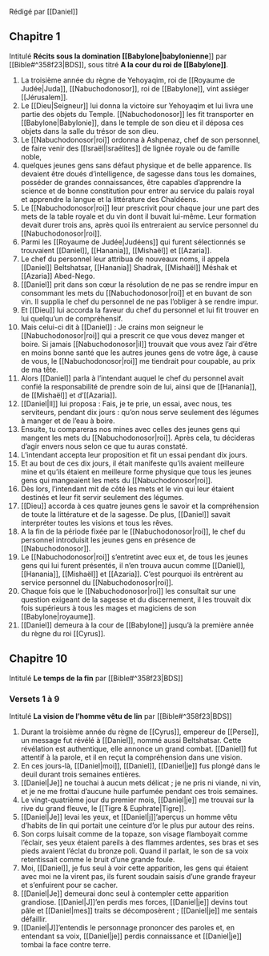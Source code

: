 Rédigé par [[Daniel]]
## Chapitre 1
Intitulé **Récits sous la domination [[Babylone|babylonienne**]] par [[Bible#^358f23|BDS]], sous titré **A la cour du roi de [[Babylone]]**.

1) La troisième année du règne de Yehoyaqim, roi de [[Royaume de Judée|Juda]], [[Nabuchodonosor]], roi de [[Babylone]], vint assiéger [[Jérusalem]].
2) Le [[Dieu|Seigneur]] lui donna la victoire sur Yehoyaqim et lui livra une partie des objets du Temple. [[Nabuchodonosor]] les fit transporter en [[Babylone|Babylonie]], dans le temple de son dieu et il déposa ces objets dans la salle du trésor de son dieu.
3) Le [[Nabuchodonosor|roi]] ordonna à Ashpenaz, chef de son personnel, de faire venir des [[Israël|Israélites]] de lignée royale ou de famille noble,
4) quelques jeunes gens sans défaut physique et de belle apparence. Ils devaient être doués d’intelligence, de sagesse dans tous les domaines, posséder de grandes connaissances, être capables d’apprendre la science et de bonne constitution pour entrer au service du palais royal et apprendre la langue et la littérature des Chaldéens.
5) Le [[Nabuchodonosor|roi]] leur prescrivit pour chaque jour une part des mets de la table royale et du vin dont il buvait lui-même. Leur formation devait durer trois ans, après quoi ils entreraient au service personnel du [[Nabuchodonosor|roi]].
6) Parmi les [[Royaume de Judée|Judéens]] qui furent sélectionnés se trouvaient [[Daniel]], [[Hanania]], [[Mishaël]] et [[Azaria]].
7) Le chef du personnel leur attribua de nouveaux noms, il appela [[Daniel]] Beltshatsar, [[Hanania]] Shadrak, [[Mishaël]] Méshak et [[Azaria]] Abed-Nego.
8) [[Daniel]] prit dans son cœur la résolution de ne pas se rendre impur en consommant les mets du [[Nabuchodonosor|roi]] et en buvant de son vin. Il supplia le chef du personnel de ne pas l’obliger à se rendre impur.
9) Et [[Dieu]] lui accorda la faveur du chef du personnel et lui fit trouver en lui quelqu’un de compréhensif.
10) Mais celui-ci dit à [[Daniel]] : Je crains mon seigneur le [[Nabuchodonosor|roi]] qui a prescrit ce que vous devez manger et boire. Si jamais [[Nabuchodonosor|il]] trouvait que vous avez l’air d’être en moins bonne santé que les autres jeunes gens de votre âge, à cause de vous, le [[Nabuchodonosor|roi]] me tiendrait pour coupable, au prix de ma tête.
11) Alors [[Daniel]] parla à l’intendant auquel le chef du personnel avait confié la responsabilité de prendre soin de lui, ainsi que de [[Hanania]], de [[Mishaël]] et d’[[Azaria]].
12) [[Daniel|Il]] lui proposa : Fais, je te prie, un essai, avec nous, tes serviteurs, pendant dix jours : qu’on nous serve seulement des légumes à manger et de l’eau à boire.
13) Ensuite, tu compareras nos mines avec celles des jeunes gens qui mangent les mets du [[Nabuchodonosor|roi]]. Après cela, tu décideras d’agir envers nous selon ce que tu auras constaté.
14) L’intendant accepta leur proposition et fit un essai pendant dix jours.
15) Et au bout de ces dix jours, il était manifeste qu’ils avaient meilleure mine et qu’ils étaient en meilleure forme physique que tous les jeunes gens qui mangeaient les mets du [[Nabuchodonosor|roi]].
16) Dès lors, l’intendant mit de côté les mets et le vin qui leur étaient destinés et leur fit servir seulement des légumes.
17) [[Dieu]] accorda à ces quatre jeunes gens le savoir et la compréhension de toute la littérature et de la sagesse. De plus, [[Daniel]] savait interpréter toutes les visions et tous les rêves.
18) A la fin de la période fixée par le [[Nabuchodonosor|roi]], le chef du personnel introduisit les jeunes gens en présence de [[Nabuchodonosor]].
19) Le [[Nabuchodonosor|roi]] s’entretint avec eux et, de tous les jeunes gens qui lui furent présentés, il n’en trouva aucun comme [[Daniel]], [[Hanania]], [[Mishaël]] et [[Azaria]]. C’est pourquoi ils entrèrent au service personnel du [[Nabuchodonosor|roi]].
20) Chaque fois que le [[Nabuchodonosor|roi]] les consultait sur une question exigeant de la sagesse et du discernement, il les trouvait dix fois supérieurs à tous les mages et magiciens de son [[Babylone|royaume]].
21) [[Daniel]] demeura à la cour de [[Babylone]] jusqu’à la première année du règne du roi [[Cyrus]].

## Chapitre 10
Intitulé **Le temps de la fin** par [[Bible#^358f23|BDS]]
### Versets 1 à 9
Intitulé **La vision de l’homme vêtu de lin** par [[Bible#^358f23|BDS]]

1) Durant la troisième année du règne de [[Cyrus]], empereur de [[Perse]], un message fut révélé à [[Daniel]], nommé aussi Beltshatsar. Cette révélation est authentique, elle annonce un grand combat. [[Daniel]] fut attentif à la parole, et il en reçut la compréhension dans une vision.
2) En ces jours-là, [[Daniel|moi]], [[Daniel]], [[Daniel|je]] fus plongé dans le deuil durant trois semaines entières.
3) [[Daniel|Je]] ne touchai à aucun mets délicat ; je ne pris ni viande, ni vin, et je ne me frottai d’aucune huile parfumée pendant ces trois semaines.
4) Le vingt-quatrième jour du premier mois, [[Daniel|je]] me trouvai sur la rive du grand fleuve, le [[Tigre & Euphrate|Tigre]].
5) [[Daniel|Je]] levai les yeux, et [[Daniel|j]]’aperçus un homme vêtu d’habits de lin qui portait une ceinture d’or le plus pur autour des reins.
6) Son corps luisait comme de la topaze, son visage flamboyait comme l’éclair, ses yeux étaient pareils à des flammes ardentes, ses bras et ses pieds avaient l’éclat du bronze poli. Quand il parlait, le son de sa voix retentissait comme le bruit d’une grande foule.
7) Moi, [[Daniel]], je fus seul à voir cette apparition, les gens qui étaient avec moi ne la virent pas, ils furent soudain saisis d’une grande frayeur et s’enfuirent pour se cacher.
8) [[Daniel|Je]] demeurai donc seul à contempler cette apparition grandiose. [[Daniel|J]]’en perdis mes forces, [[Daniel|je]] devins tout pâle et [[Daniel|mes]] traits se décomposèrent ; [[Daniel|je]] me sentais défaillir.
9) [[Daniel|J]]’entendis le personnage prononcer des paroles et, en entendant sa voix, [[Daniel|je]] perdis connaissance et [[Daniel|je]] tombai la face contre terre.